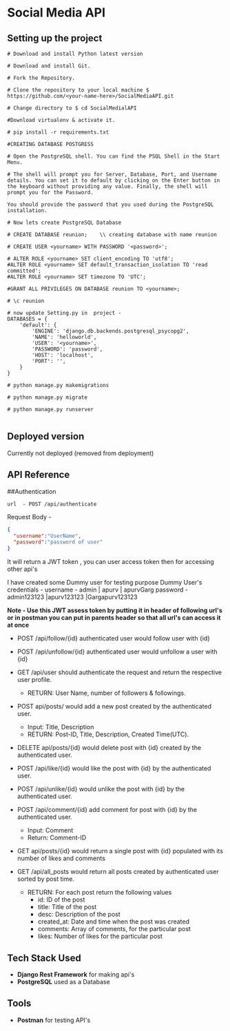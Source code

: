# Social Media API

## Setting up the project

```
# Download and install Python latest version

# Download and install Git.

# Fork the Repository.

# Clone the repository to your local machine $ https://github.com/<your-name-here>/SocialMediaAPI.git

# Change directory to $ cd SocialMedialAPI

#Download virtualenv & activate it.

# pip install -r requirements.txt

#CREATING DATABASE POSTGRESS

# Open the PostgreSQL shell. You can find the PSQL Shell in the Start Menu.

# The shell will prompt you for Server, Database, Port, and Username details. You can set it to default by clicking on the Enter button in the keyboard without providing any value. Finally, the shell will prompt you for the Password.

You should provide the password that you used during the PostgreSQL installation. 

# Now lets create PostgreSQL Database

# CREATE DATABASE reunion;    \\ creating database with name reunion

# CREATE USER <yourname> WITH PASSWORD '<password>';

# ALTER ROLE <yourname> SET client_encoding TO 'utf8';
#ALTER ROLE <yourname> SET default_transaction_isolation TO 'read committed';
#ALTER ROLE <yourname> SET timezone TO 'UTC';

#GRANT ALL PRIVILEGES ON DATABASE reunion TO <yourname>;

# \c reunion

# now update Setting.py in  project - 
DATABASES = {
    'default': {
        'ENGINE': 'django.db.backends.postgresql_psycopg2',
        'NAME': 'helloworld',
        'USER': '<yourname>',
        'PASSWORD': 'password',
        'HOST': 'localhost',
        'PORT': '',
    }
}

# python manage.py makemigrations

# python manage.py migrate

# python manage.py runserver


```

## Deployed version
Currently not deployed (removed from deployment)
<!--
Deployed Server Link - [Link](https://web-production-socialmediaapi.up.railway.app/api/)
-->

## API Reference

##Authentication 

```http
url  - POST /api/authenticate
```
Request Body - 
```json
{
  "username":"UserName",
  "password":"password of user"
}
```

It will return a JWT token , you can user access token then for accessing other api's

I have created some Dummy user for testing purpose
Dummy User's credentials - 
username - admin  | apurv | apurvGarg
password -  admin123123 |apurv123123 |Gargapurv123123


**Note - Use this JWT assess token by putting it in header of following url's or in postman you can put in parents header so that all url's can access it at once**  

- POST /api/follow/{id} authenticated user would follow user with {id}

- POST /api/unfollow/{id} authenticated user would unfollow a user with {id}

- GET /api/user should authenticate the request and return the respective user profile.
    - RETURN: User Name, number of followers & followings.

- POST api/posts/ would add a new post created by the authenticated user.
    - Input: Title, Description
    - RETURN: Post-ID, Title, Description, Created Time(UTC).

- DELETE api/posts/{id} would delete post with {id} created by the authenticated user.

- POST /api/like/{id} would like the post with {id} by the authenticated user.

- POST /api/unlike/{id} would unlike the post with {id} by the authenticated user.

- POST /api/comment/{id} add comment for post with {id} by the authenticated user.
    - Input: Comment
    - Return: Comment-ID

- GET api/posts/{id} would return a single post with {id} populated with its number of likes and comments

- GET /api/all_posts would return all posts created by authenticated user sorted by post time.
    - RETURN: For each post return the following values
        - id: ID of the post
        - title: Title of the post
        - desc: Description of the post
        - created_at: Date and time when the post was created
        - comments: Array of comments, for the particular post
        - likes: Number of likes for the particular post


## Tech Stack Used

- **Django Rest Framework** for making api's
- **PostgreSQL** used as a Database

## Tools
- **Postman** for testing API's
